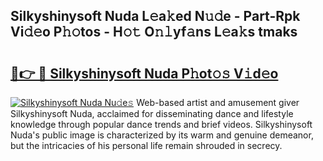 ## Silkyshinysoft Nuda L𝚎a𝚔ed N𝚞𝚍e - Part-Rpk Vi𝚍𝚎o P𝚑𝚘tos - H𝚘𝚝 O𝚗𝚕yf𝚊ns L𝚎a𝚔s tmaks

# <h2><a href="http://kf5zwbj.oniu.top/?m=Silkyshinysoft+Nuda">🔗👉 🔴 Silkyshinysoft Nuda P𝚑ot𝚘𝚜 V𝚒d𝚎o</a></h2>

[![Silkyshinysoft Nuda Nu𝚍e𝚜](https://i.imgur.com/0qMVB7G.gif)](http://kf5zwbj.oniu.top/?m=Silkyshinysoft+Nuda)
Web-based artist and amusement giver Silkyshinysoft Nuda, acclaimed for disseminating dance and lifestyle knowledge through popular dance trends and brief videos. Silkyshinysoft Nuda's public image is characterized by its warm and genuine demeanor, but the intricacies of his personal life remain shrouded in secrecy.  
